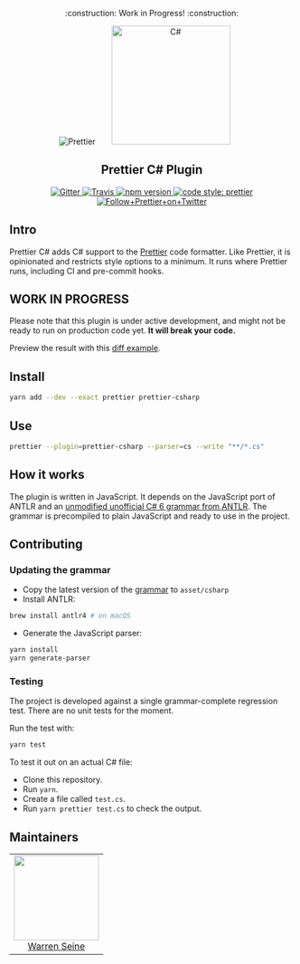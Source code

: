 <p align="center">
    :construction: Work in Progress! :construction:
</p>

<div align="center">
<img alt="Prettier"
  src="https://cdn.rawgit.com/prettier/prettier-logo/master/images/prettier-icon-light.svg">
<img alt="C#"
  hspace="25"
  height="210"
  src="https://upload.wikimedia.org/wikipedia/commons/4/4f/Csharp_Logo.png">
</div>

<h2 align="center">Prettier C# Plugin</h2>

<p align="center">
  <a href="https://gitter.im/jlongster/prettier">
    <img alt="Gitter" src="https://img.shields.io/gitter/room/jlongster/prettier.svg?style=flat-square">
  </a>
  <a href="https://travis-ci.org/warrenseine/prettier-csharp">
    <img alt="Travis" src="https://img.shields.io/travis/warrenseine/prettier-csharp/master.svg?style=flat-square">
  </a>
  <a href="https://www.npmjs.com/package/prettier-csharp">
    <img alt="npm version" src="https://img.shields.io/npm/v/prettier-csharp.svg?style=flat-square">
  </a>
  <a href="#badge">
    <img alt="code style: prettier" src="https://img.shields.io/badge/code_style-prettier-ff69b4.svg?style=flat-square">
  </a>
  <a href="https://twitter.com/PrettierCode">
    <img alt="Follow+Prettier+on+Twitter" src="https://img.shields.io/twitter/follow/prettiercode.svg?label=follow+prettier&style=flat-square">
  </a>
</p>

## Intro

Prettier C# adds C# support to the [Prettier](https://github.com/prettier/prettier) code formatter. Like Prettier,
it is opinionated and restricts style options to a minimum. It runs where Prettier runs, including CI and pre-commit
hooks.

## WORK IN PROGRESS

Please note that this plugin is under active development, and might not be ready to run on production code yet. **It will break your code.**

Preview the result with this [diff example](https://github.com/warrenseine/prettier-csharp-demo/pull/1/commits/8652271a499740b726e6342346e97447abd23162).

## Install

```bash
yarn add --dev --exact prettier prettier-csharp
```

## Use

```bash
prettier --plugin=prettier-csharp --parser=cs --write "**/*.cs"
```

## How it works

The plugin is written in JavaScript. It depends on the JavaScript port of ANTLR and an
[unmodified unofficial C# 6 grammar from ANTLR](https://github.com/antlr/grammars-v4/tree/master/csharp).
The grammar is precompiled to plain JavaScript and ready to use in the project.

## Contributing

### Updating the grammar

- Copy the latest version of the [grammar](https://github.com/antlr/grammars-v4/tree/master/csharp) to `asset/csharp`
- Install ANTLR:

```bash
brew install antlr4 # on macOS
```

- Generate the JavaScript parser:

```bash
yarn install
yarn generate-parser
```

### Testing

The project is developed against a single grammar-complete regression test. There are no unit tests for the moment.

Run the test with:

```bash
yarn test
```

To test it out on an actual C# file:

- Clone this repository.
- Run `yarn`.
- Create a file called `test.cs`.
- Run `yarn prettier test.cs` to check the output.

## Maintainers

<table>
  <tbody>
    <tr>
      <td align="center">
        <a href="https://github.com/warrenseine">
          <img width="150" height="150" src="https://github.com/warrenseine.png?v=3&s=150">
          </br>
          Warren Seine
        </a>
      </td>
    </tr>
  <tbody>
</table>

